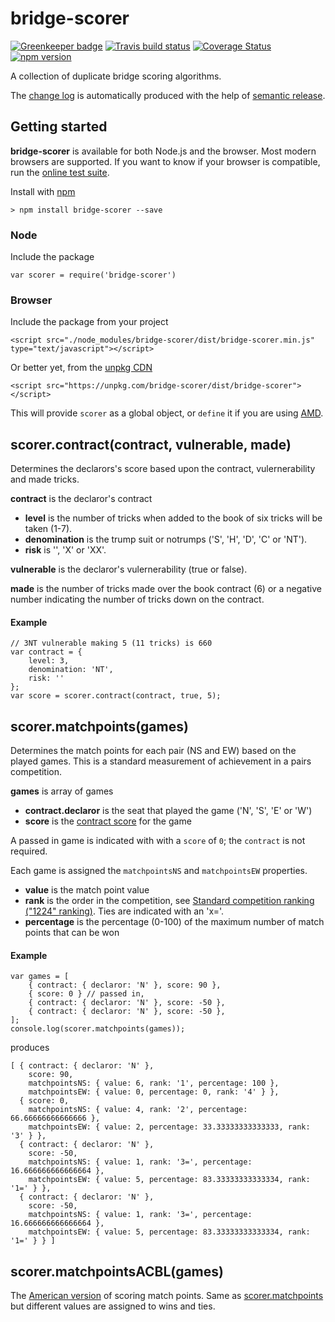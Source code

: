 # bridge-scorer

[![Greenkeeper badge](https://badges.greenkeeper.io/richardschneider/bridge-scorer.svg)](https://greenkeeper.io/)
[![Travis build status](https://travis-ci.org/richardschneider/bridge-scorer.svg)](https://travis-ci.org/richardschneider/bridge-scorer)
[![Coverage Status](https://coveralls.io/repos/github/richardschneider/bridge-scorer/badge.svg?branch=master)](https://coveralls.io/github/richardschneider/bridge-scorer?branch=master)
[![npm version](https://badge.fury.io/js/bridge-scorer.svg)](https://www.npmjs.com/package/bridge-scorer) 

A collection of duplicate bridge scoring algorithms.

The [change log](https://github.com/richardschneider/bridge-scorer/releases) is automatically produced with
the help of [semantic release](https://github.com/semantic-release/semantic-release).

## Getting started

**bridge-scorer** is available for both Node.js and the browser.  Most modern browsers are supported.  If you want to know if your browser is compatible, run the [online test suite](https://rawgit.com/richardschneider/bridge-scorer/master/test/index.html).

Install with [npm](http://blog.npmjs.org/post/85484771375/how-to-install-npm)

    > npm install bridge-scorer --save

### Node

Include the package

    var scorer = require('bridge-scorer')
    
### Browser

Include the package from your project

    <script src="./node_modules/bridge-scorer/dist/bridge-scorer.min.js" type="text/javascript"></script>

Or better yet, from the [unpkg CDN](https://unpkg.com)

    <script src="https://unpkg.com/bridge-scorer/dist/bridge-scorer"></script>

This will provide `scorer` as a global object, or `define` it if you are using [AMD](https://en.wikipedia.org/wiki/Asynchronous_module_definition).

## scorer.contract(contract, vulnerable, made)

Determines the declarors's score based upon the contract, vulernerability and made tricks.

**contract** is the declaror's contract 
- **level** is the number of tricks when added to the book of six tricks will be taken (1-7).
- **denomination** is the trump suit or notrumps ('S', 'H', 'D', 'C' or 'NT').
- **risk** is '', 'X' or 'XX'.

**vulnerable** is the declaror's vulernerability (true or false).

**made** is the number of tricks made over the book contract (6) or a negative number indicating the number of tricks down on the contract.

#### Example

    // 3NT vulnerable making 5 (11 tricks) is 660
    var contract = {
        level: 3,
        denomination: 'NT',
        risk: ''
    };
    var score = scorer.contract(contract, true, 5);
    
## scorer.matchpoints(games)

Determines the match points for each pair (NS and EW) based on the played games. This is a standard measurement of achievement in a pairs competition.

**games** is array of games
- **contract.declaror** is the seat that played the game ('N', 'S', 'E' or 'W')
- **score** is the [contract score](#scorercontractcontract-vulnerable-made) for the game

A passed in game is indicated with with a `score` of `0`; the `contract` is not required.

Each game is assigned the `matchpointsNS` and `matchpointsEW` properties.
- **value** is the match point value
- **rank** is the order in the competition, see [Standard competition ranking ("1224" ranking)](https://en.wikipedia.org/wiki/Ranking). Ties are indicated with an 'x='.
- **percentage** is the percentage (0-100) of the maximum number of match points that can be won

#### Example
    var games = [
        { contract: { declaror: 'N' }, score: 90 },
        { score: 0 } // passed in,
        { contract: { declaror: 'N' }, score: -50 },
        { contract: { declaror: 'N' }, score: -50 },
    ];
    console.log(scorer.matchpoints(games));

produces

    [ { contract: { declaror: 'N' },
        score: 90,
        matchpointsNS: { value: 6, rank: '1', percentage: 100 },
        matchpointsEW: { value: 0, percentage: 0, rank: '4' } },
      { score: 0,
        matchpointsNS: { value: 4, rank: '2', percentage: 66.66666666666666 },
        matchpointsEW: { value: 2, percentage: 33.33333333333333, rank: '3' } },
      { contract: { declaror: 'N' },
        score: -50,
        matchpointsNS: { value: 1, rank: '3=', percentage: 16.666666666666664 },
        matchpointsEW: { value: 5, percentage: 83.33333333333334, rank: '1=' } },
      { contract: { declaror: 'N' },
        score: -50,
        matchpointsNS: { value: 1, rank: '3=', percentage: 16.666666666666664 },
        matchpointsEW: { value: 5, percentage: 83.33333333333334, rank: '1=' } } ]
    
 ## scorer.matchpointsACBL(games)
 
 The [American version](http://www.acbl.org/learn_page/how-to-play-bridge/how-to-keep-score/) of scoring match points. Same as [scorer.matchpoints](#scorermatchpointsgames) but different values are assigned to wins and ties.
 
